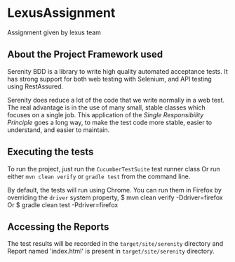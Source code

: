# LexusAssignment
Assignment given by lexus team

## About the Project Framework used

Serenity BDD is a library to write high quality automated acceptance tests.
It has strong support for both web testing with Selenium, and API testing using RestAssured.

Serenity does reduce a lot of the code that we write normally in a web test. 
The real advantage is in the use of many small, stable classes which focuses on a single job.
This application of the _Single Responsibility Principle_ goes a long way,
to make the test code more stable, easier to understand, and easier to maintain.

## Executing the tests
To run the project, just run the `CucumberTestSuite` test runner class
Or run either `mvn clean verify` or `gradle test` from the command line.

By default, the tests will run using Chrome.
You can run them in Firefox by overriding the `driver` system property,
$ mvn clean verify -Ddriver=firefox
Or
$ gradle clean test -Pdriver=firefox

## Accessing the Reports
The test results will be recorded in the `target/site/serenity` directory and
Report named 'index.html' is present in `target/site/serenity` directory.
